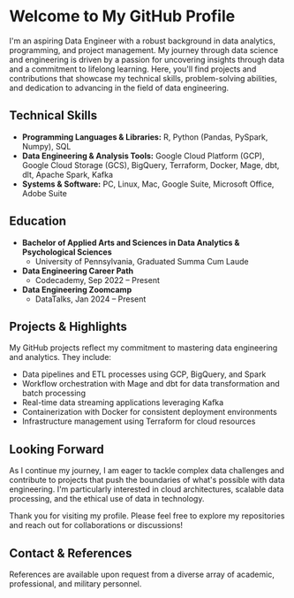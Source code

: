 # Welcome to My GitHub Profile

I'm an aspiring Data Engineer with a robust background in data analytics, programming, and project management. My journey through data science and engineering is driven by a passion for uncovering insights through data and a commitment to lifelong learning. Here, you'll find projects and contributions that showcase my technical skills, problem-solving abilities, and dedication to advancing in the field of data engineering.

## Technical Skills

- **Programming Languages & Libraries:** R, Python (Pandas, PySpark, Numpy), SQL
- **Data Engineering & Analysis Tools:** Google Cloud Platform (GCP), Google Cloud Storage (GCS), BigQuery, Terraform, Docker, Mage, dbt, dlt, Apache Spark, Kafka
- **Systems & Software:** PC, Linux, Mac, Google Suite, Microsoft Office, Adobe Suite

## Education

- **Bachelor of Applied Arts and Sciences in Data Analytics & Psychological Sciences**
  - University of Pennsylvania, Graduated Summa Cum Laude
- **Data Engineering Career Path**
  - Codecademy, Sep 2022 – Present
- **Data Engineering Zoomcamp**
  - DataTalks, Jan 2024 – Present

## Projects & Highlights

My GitHub projects reflect my commitment to mastering data engineering and analytics. They include:

- Data pipelines and ETL processes using GCP, BigQuery, and Spark
- Workflow orchestration with Mage and dbt for data transformation and batch processing
- Real-time data streaming applications leveraging Kafka
- Containerization with Docker for consistent deployment environments
- Infrastructure management using Terraform for cloud resources

## Looking Forward

As I continue my journey, I am eager to tackle complex data challenges and contribute to projects that push the boundaries of what's possible with data engineering. I'm particularly interested in cloud architectures, scalable data processing, and the ethical use of data in technology.

Thank you for visiting my profile. Please feel free to explore my repositories and reach out for collaborations or discussions!

## Contact & References

References are available upon request from a diverse array of academic, professional, and military personnel. 


<!---
DrewDimas/DrewDimas is a ✨ special ✨ repository because its `README.md` (this file) appears on your GitHub profile.
You can click the Preview link to take a look at your changes.
--->

